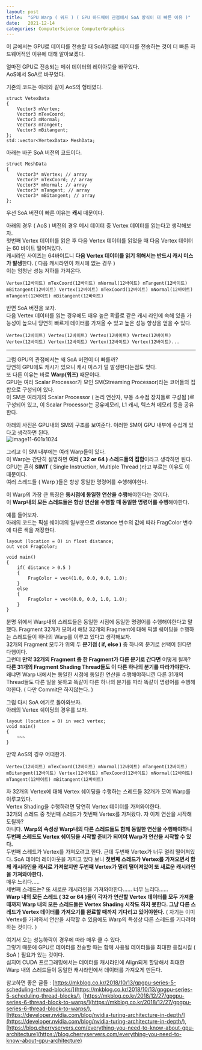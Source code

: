 ```yaml
---
layout: post
title:  "GPU Warp ( 워프 ) ( GPU 하드웨어 관점에서 SoA 방식이 더 빠른 이유 )"
date:   2021-12-14
categories: ComputerScience ComputerGraphics
---
```


이 글에서는 GPU로 데이터를 전송할 때 SoA형태로 데이터를 전송하는 것이 더 빠른 하드웨어적인 이유에 대해 알아보겠다.         

얼마전 GPU로 전송되는 메쉬 데이터의 레이아웃을 바꾸었다.      
AoS에서 SoA로 바꾸었다.     

기존의 코드는 아래와 같이 AoS의 형태였다.       
```      
struct VetexData
{
    Vector3 mVertex;
    Vector3 mTexCoord;
    Vector3 mNormal;
    Vector3 mTangent;
    Vector3 mBitangent;
};
std::vector<VertexData> MeshData;
```

아래는 바꾼 SoA 버전의 코드이다.           
```      
struct MeshData
{
    Vector3* mVertex; // array
    Vector3* mTexCoord; // array
    Vector3* mNormal; // array
    Vector3* mTangent; // array
    Vector3* mBitangent; // array
};
```

우선 SoA 버전이 빠른 이유는 **캐시** 때문이다.    

아래의 경우 ( AoS ) 버전의 경우 메시 데이터 중 Vertex 데이터를 읽는다고 생각해보자.        
첫번째 Vertex 데이터를 읽은 후 다음 Vertex 데이터를 읽었을 때 다음 Vertex 데이터는 60 바이트 떨어져있다.      
캐시라인 사이즈는 64바이트니 **다음 Vertex 데이터를 읽기 위해서는 반드시 캐시 미스가 발생**한다. ( 다음 캐시라인이 캐시에 없는 경우 )         
이는 엄청난 성능 저하를 가져온다.        
```
Vertex(12바이트) mTexCoord(12바이트) mNormal(12바이트) mTangent(12바이트) mBitangent(12바이트) Vertex(12바이트) mTexCoord(12바이트) mNormal(12바이트) mTangent(12바이트) mBitangent(12바이트) 
```

반면 SoA 버전을 보자.      
다음 Vertex 데이터를 읽는 경우에도 매우 높은 확률로 같은 캐시 라인에 속해 있을 가능성이 높으니 당연히 빠르게 데이터를 가져올 수 있고 높은 성능 향상을 얻을 수 있다.             
```
Vertex(12바이트) Vertex(12바이트) Vertex(12바이트) Vertex(12바이트) Vertex(12바이트) Vertex(12바이트) Vertex(12바이트) Vertex(12바이트)...
```

---------------------

그럼 GPU의 관점에서는 왜 SoA 버전이 더 빠를까?        
당연히 GPU에도 캐시가 있으니 캐시 미스가 덜 발생한다는점도 맞다.         
또 다른 이유는 바로 **Warp(워프)** 때문이다.            
GPU는 여러 Scalar Processor가 모인 SM(Streaming Processor)라는 코어들의 집합으로 구성되어 있다.       
이 SM은 여러개의 Scalar Processor ( 논리 연산자, 부동 소수점 장치들로 구성됨 )로 구성되어 있고, 이 Scalar Processor는 공유메모리, L1 캐시, 텍스쳐 메모리 등을 공유한다.        

아래의 사진은 GPU내의 SM의 구조를 보여준다. 이러한 SM이 GPU 내부에 수십개 있다고 생각하면 된다.        
![image11-601x1024](https://user-images.githubusercontent.com/33873804/145867752-3793f9c2-7212-47b5-8226-4a00e6dcbc3f.jpg)              

그리고 이 SM 내부에는 여러 Warp들이 있다.             
이 Warp는 간단히 설명하면 **여러 ( 32 or 64 ) 스레드들의 집합**이라고 생각하면 된다.        
GPU는 흔히 **SIMT** ( Single Instruction, Multiple Thread )라고 부르는 이유도 이 때문이다.       
여러 스레드들 ( Warp )들은 항상 동일한 명령어를 수행해야한다.              

이 Warp의 가장 큰 특징은 **동시점에 동일한 연산을 수행**해야한다는 것이다.       
이 **Warp내의 모든 스레드들은 항상 연산을 수행할 때 동일한 명령어를 수행**해야한다.           

예를 들어보자.        
아래의 코드는 픽셀 쉐이더의 일부분으로 distance 변수의 값에 따라 FragColor 변수에 다른 색을 저장한다.        
```
layout (location = 0) in float distance; 
out vec4 FragColor;

void main()
{     
    if( distance > 0.5 )
    {
        FragColor = vec4(1.0, 0.0, 0.0, 1.0);
    }
    else
    {
        FragColor = vec4(0.0, 0.0, 1.0, 1.0);
    }
}
```
분명 위에서 Warp내의 스레드들은 동일한 시점에 동일한 명령어를 수행해야한다고 말했다. Fragment 32개가 모여서 해당 32개의 Fragment에 대해 픽셀 쉐이딩을 수행하는 스레드들이 하나의 Warp를 이루고 있다고 생각해보자.                   
32개의 Fragment 모두가 위의 두 **분기점 ( if, else )** 중 하나의 분기로 선택이 된다면 다행이다.        
그런데 **만약 32개의 Fragment 중 한 Fragment가 다른 분기로 간다면** 어떻게 될까?            
**다른 31개의 Fragment Shading Thread들도 이 다른 하나의 분기를 따라가야한다.** 왜냐면 Warp 내에서는 동일한 시점에 동일한 연산을 수행해야하니깐 다른 31개의 Thread들도 다른 일을 못하고 똑같이 다른 하나의 분기를 따라 똑같이 명령어를 수행해야한다. ( 다만 Commit은 하지않는다. )         
               
      
그럼 다시 SoA 얘기로 돌아와보자.    
아래의 Vertex 쉐이딩의 경우를 보자.        
```
layout (location = 0) in vec3 vertex; 
void main()
{
    ~~~   
}
```                
             

만약 AoS의 경우 어떠한가.        
```
Vertex(12바이트) mTexCoord(12바이트) mNormal(12바이트) mTangent(12바이트) mBitangent(12바이트) Vertex(12바이트) mTexCoord(12바이트) mNormal(12바이트) mTangent(12바이트) mBitangent(12바이트) 
```
자 32개의 Vertex에 대해 Vertex 쉐이딩을 수행하는 스레드들 32개가 모여 Warp를 이루고있다.        
Vertex Shading을 수행하려면 당연히 Vertex 데이터를 가져와야한다.       
32개의 스레드 중 첫번째 스레드가 첫번째 Vertex를 가져왔다. 자 이제 연산을 시작해도될까?      
아니다. **Warp의 속성상 Warp내의 다른 스레드들도 함께 동일한 연산을 수행해야하니 두번째 스레드도 Vertex 쉐이딩을 시작할 준비가 되어야 Warp가 연산을 시작할 수 있다.**            
두번째 스레드가 Vertex를 가져오려고 한다. 근데 두번째 Vertex가 너무 멀리 떨어져있다. SoA 데이터 레이아웃을 가지고 있다 보니 **첫번째 스레드가 Vertex를 가져오면서 함께 캐시라인을 캐시로 가져왔지만 두번째 Vertex가 멀리 떨어져있어 또 새로운 캐시라인을 가져와야한다.**            
매우 느리다.....           
세번째 스레드는? 또 새로운 캐시라인을 가져와야한다...... 너무 느리다......            
**Warp 내의 모든 스레드 ( 32 or 64 )들이 각자가 연산할 Vertex 데이터를 모두 가져올 때까지 Warp 내의 모든 스레드들은 Vertex Shading 시작도 하지 못한다. 그냥 다른 스레드가 Vertex 데이터를 가져오기를 완료할 때까지 기다리고 있어야한다.** ( 자기는 이미 Vertex를 가져와서 연산을 시작할 수 있음에도 Warp의 특성상 다른 스레드를 기다려야하는 것이다. )           

여기서 오는 성능하락이 경우에 따라 매우 클 수 있다.        
그렇기 때문에 GPU로 데이터를 전송할 때는 함께 사용될 데이터들을 최대한 응집시킬 ( SoA ) 필요가 있는 것이다.      
심지어 CUDA 프로그래밍에서는 데이터를 캐시라인에 Align되게 할당해서 최대한 Warp 내의 스레드들이 동일한 캐시라인에서 데이터를 가져오게 만든다.      





참고하면 좋은 글들 : [https://mkblog.co.kr/2018/10/13/gpgpu-series-5-scheduling-thread-blocks/](https://mkblog.co.kr/2018/10/13/gpgpu-series-5-scheduling-thread-blocks/), [https://mkblog.co.kr/2018/12/27/gpgpu-series-6-thread-block-to-warps/](https://mkblog.co.kr/2018/12/27/gpgpu-series-6-thread-block-to-warps/), [https://developer.nvidia.com/blog/nvidia-turing-architecture-in-depth/](https://developer.nvidia.com/blog/nvidia-turing-architecture-in-depth/), [https://blog.cherryservers.com/everything-you-need-to-know-about-gpu-architecture](https://blog.cherryservers.com/everything-you-need-to-know-about-gpu-architecture)                                        